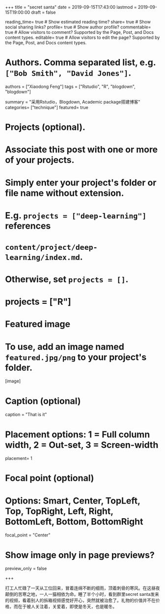 +++
title = "secret santa"
date = 2019-09-15T17:43:00
lastmod = 2019-09-15T19:00:00
draft = false

reading_time= true  # Show estimated reading time?
share= true  # Show social sharing links?
profile= true  # Show author profile?
commentable= true  # Allow visitors to comment? Supported by the Page, Post, and Docs content types.
editable= true  # Allow visitors to edit the page? Supported by the Page, Post, and Docs content types.

# Authors. Comma separated list, e.g. `["Bob Smith", "David Jones"]`.
authors = ["Xiaodong Feng"]
tags = ["Rstudio", "R", "blogdown", "blogdown"]

summary = "采用Rstudio，Blogdown, Academic package搭建博客"
categories= ["technique"]
featured= true
# Projects (optional).
#   Associate this post with one or more of your projects.
#   Simply enter your project's folder or file name without extension.
#   E.g. `projects = ["deep-learning"]` references 
#   `content/project/deep-learning/index.md`.
#   Otherwise, set `projects = []`.
# projects = ["R"]

# Featured image
# To use, add an image named `featured.jpg/png` to your project's folder. 
[image]
  # Caption (optional)
  caption = "That is it"
  # Placement options: 1 = Full column width, 2 = Out-set, 3 = Screen-width
  placement= 1
  # Focal point (optional)
  # Options: Smart, Center, TopLeft, Top, TopRight, Left, Right, BottomLeft, Bottom, BottomRight
  focal_point = "Center"

  # Show image only in page previews?
  preview_only = false

+++

打工人忙碌了一天从工位回来，冒着连绵不断的细雨，顶着刺骨的寒风。在这昼夜颠倒的苦寒之地，一人一猫相依为命。睡了半个小时，看到群里secret santa发来的视频，看着别人的拆箱视频感觉好开心，突然就被治愈了。礼物的价值并不在价格，而在于被人关注着，关爱着，即使是冬天，也是暖冬。


